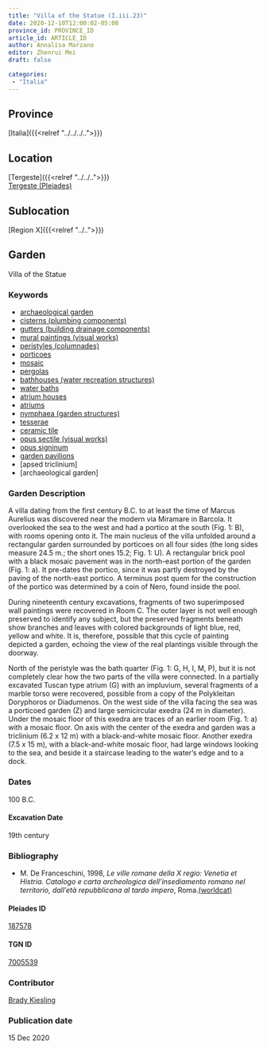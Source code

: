 ```yaml
---
title: "Villa of the Statue (I.iii.23)"
date: 2020-12-10T12:00:02-05:00
province_id: PROVINCE_ID
article_id: ARTICLE_ID
author: Annalisa Marzano
editor: Zhenrui Mei
draft: false

categories:
 - "Italia"
---
```


## Province

[Italia]({{<relref "../../../..">}})

<!--### Province Description-->

<!-- DESCRIPTION -->


## Location

[Tergeste]({{<relref "../../..">}}) \
[Tergeste (Pleiades)](https://pleiades.stoa.org/places/187578)

<!--### Location Description-->

<!-- LEAVE THIS BLANK FOR NOW -->

## Sublocation

[Region X]({{<relref "../..">}})

<!--### Sublocation Description-->

<!-- DESCRIPTION -->


## Garden

Villa of the Statue

### Keywords

- [archaeological garden](#)
- [cisterns (plumbing components)](http://vocab.getty.edu/page/aat/300052558)
- [gutters (building drainage components)](http://vocab.getty.edu/page/aat/300052565)
- [mural paintings (visual works)](http://vocab.getty.edu/page/aat/300033644)
- [peristyles (columnades)](http://vocab.getty.edu/page/aat/300004029)
- [porticoes](http://vocab.getty.edu/page/aat/300004145)
- [mosaic](http://vocab.getty.edu/page/aat/300015342)
- [pergolas](http://vocab.getty.edu/page/aat/300006783)
- [bathhouses (water recreation structures)](http://vocab.getty.edu/page/aat/300007347)
- [water baths](http://vocab.getty.edu/page/aat/300248755)
- [atrium houses](http://vocab.getty.edu/page/aat/300005451)
- [atriums](http://vocab.getty.edu/page/aat/300004097)
- [nymphaea (garden structures)](http://vocab.getty.edu/page/aat/300006809)
- [tesserae](http://vocab.getty.edu/page/aat/300010730)
- [ceramic tile](http://vocab.getty.edu/page/aat/300010678)
- [opus sectile (visual works)](http://vocab.getty.edu/page/aat/300254462)
- [opus signinum](http://vocab.getty.edu/page/aat/300379969)
- [garden pavilions](http://vocab.getty.edu/page/aat/300006819)
- [apsed triclinium]
- [archaeological garden]

### Garden Description

A villa dating from the first century B.C. to at least the time of Marcus Aurelius was discovered near the modern via Miramare in Barcola.  It overlooked the sea to the west and had a portico at the south (Fig. 1: B), with rooms opening onto it. The main nucleus of the villa unfolded around a rectangular garden surrounded by porticoes on all four sides (the long sides measure 24.5 m.; the short ones 15.2; Fig. 1: U).  A rectangular brick pool with a black mosaic pavement was in the north-east portion of the garden (Fig. 1: a). It pre-dates the portico, since it was partly destroyed by the paving of the north-east portico.  A terminus post quem for the construction of the portico was determined by a coin of Nero, found inside the pool.

During nineteenth century excavations, fragments of two superimposed wall paintings were recovered in Room C. The outer layer is not well enough preserved to identify any subject, but the preserved fragments beneath show branches and leaves with colored backgrounds of light blue, red, yellow and white.  It is, therefore, possible that this cycle of painting depicted a garden, echoing the view of the real plantings visible through the doorway.

North of the peristyle was the bath quarter (Fig. 1: G, H, I, M, P), but it is not completely clear how the two parts of the villa were connected.  In a partially excavated Tuscan type atrium (G) with an impluvium, several fragments of a marble torso were recovered, possible from a copy of the Polykleitan Doryphoros or Diadumenos.   On the west side of the villa facing the sea was a porticoed garden (Z) and large semicircular exedra (24 m in diameter).  Under the mosaic floor of this exedra are traces of an earlier room (Fig. 1: a) with a mosaic floor.  On axis with the center of the exedra and garden was a triclinium (6.2 x 12 m) with a black-and-white mosaic floor.  Another exedra (7.5 x 15 m), with a black-and-white mosaic floor, had large windows looking to the sea, and beside it a staircase leading to the water’s edge and to a dock.


<!--### Maps-->

<!--
OLD WAY (DO NOT USE)
![alt_text](../../images/image_name.ext)
*CAPTION*

NEW WAY ↓↓↓↓
{{< figure src="../../images/image_name.ext" alt="ALT_TEXT" title="CAPTION" >}}
-->


### Dates

100 B.C.

#### Excavation Date

19th century

### Bibliography

*  M. De Franceschini, 1998, *Le ville romane della X regio: Venetia et Histria. Catalogo e carta archeologica dell’insediamento romano nel territorio, dall’età repubblicana al tardo impero*, Roma.[(worldcat)](http://www.worldcat.org/oclc/1071842281)


<!--#### Periodo ID-->

<!-- [PERIODO_ID](https://pleiades.stoa.org/places/PLEIADES_ID) -->

#### Pleiades ID

[187578](https://pleiades.stoa.org/places/187578)

#### TGN ID

[7005539](hhttp://vocab.getty.edu/page/tgn/7005539)

### Contributor

[Brady Kiesling](https://pleiades.stoa.org/author/bkiesling)

### Publication date

15 Dec 2020

<!--### Related articles-->

<!-- Links to other related articles. Leave blank for now -->